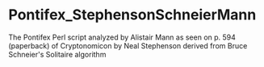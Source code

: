 # Pontifex_StephensonSchneierMann
 The Pontifex Perl script analyzed by Alistair Mann as seen on p. 594 (paperback) of Cryptonomicon by Neal Stephenson derived from Bruce Schneier's Solitaire algorithm
